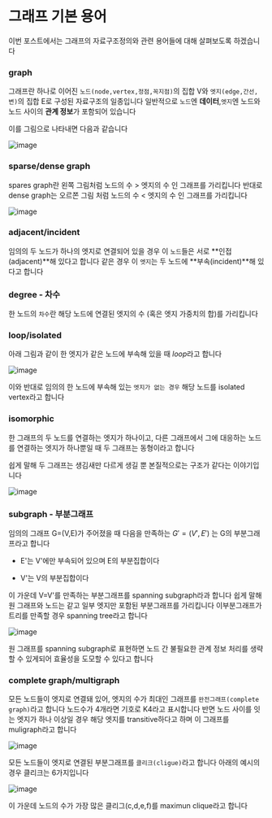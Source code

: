 # 그래프 기본 용어 

이번 포스트에서는 그래프의 자료구조정의와 관련 용어들에 대해 살펴보도록 하겠습니다 

### graph
그래프란 하나로 이어진 `노드(node,vertex,정점,꼭지점)`의 집합 V와 `엣지(edge,간선,변)`의 집합 E로 구성된 자료구조의 일종입니다 
일반적으로 `노드`엔 **데이터**,`엣지`엔 노드와 노드 사이의 **관계 정보**가 포함되어 있습니다 

이를 그림으로 나타내면 다음과 같습니다 

![image](https://user-images.githubusercontent.com/80239748/156955135-b7eac75a-3dc5-4be2-9672-79df05064bfa.png)

### sparse/dense graph

spares graph란 왼쪽 그림처럼 노드의 수 > 엣지의 수 인 그래프를 가리킵니다 반대로 dense graph는 오르쫀 그림 처럼 노드의 수 < 엣지의 수 인 그래프를 가리킵니다 

![image](https://user-images.githubusercontent.com/80239748/156955431-abc13e52-42b8-448f-901c-ca0eadf47dee.png)

### adjacent/incident

임의의 두 노드가 하나의 엣지로 연결되어 있을 경우 이 `노드`들은 서로 **인접(adjacent)**해 있다고 합니다 같은 경우 이 `엣지`는 두 노드에 **부속(incident)**해 있다고 합니다

### degree - 차수

한 노드의 `차수`란 해당 노드에 연결된 엣지의 수 (혹은 엣지 가중치의 합)를 가리킵니다 

### loop/isolated

아래 그림과 같이 한 엣지가 같은 노드에 부속해 있을 때 *loop*라고 합니다 

![image](https://user-images.githubusercontent.com/80239748/156956515-f301106c-f185-4039-8f0c-691149138268.png)

이와 반대로 임의의 한 노드에 부속해 있는 `엣지가 없는 경우` 해당 노드를 isolated vertex라고 합니다 

### isomorphic 

한 그래프의 두 노드를 연결하는 엣지가 하나이고, 다른 그래프에서 그에 대응하는 노드를 연결하는 엣지가 하나뿐일 때 두 그래프는 동형이라고 합니다 

쉽게 말해 두 그래프는 생김새만 다르게 생길 뿐 본질적으로는 구조가 같다는 이야기입니다 

![image](https://user-images.githubusercontent.com/80239748/157144652-6bef03f7-9ab4-4ef9-b7e3-60a908ee9d86.png)

### subgraph - 부분그래프

임의의 그래프 G=(V,E)가 주어졌을 때 다음을 만족하는 $G′=(V′,E′)$ 는 G의 부분그래프라고 합니다 

* E'는 V'에만 부속되어 있으며 E의 부분집합이다

* V'는 V의 부분집합이다 

이 가운데 V=V'를 만족하는 부분그래프를 spanning subgraph라과 합니다 쉽게 말해 원 그래프와 노드는 같고 일부 엣지만 포함된 부분그래프를 가리킵니다 이부분그래프가 트리를 만족할 경우 spanning tree라고 합니다 

![image](https://user-images.githubusercontent.com/80239748/157176973-eb6d1071-357f-4e15-9a13-9445a335afd1.png)

원 그래프를 spanning subgraph로 표현하면 노드 간 불필요한 관계 정보 처리를 생략할 수 있게되어 효율성을 도모할 수 있다고 합니다 

### complete graph/multigraph

모든 노드들이 엣지로 연결돼 있어, 엣지의 수가 최대인 그래프를 `완전그래프(complete graph)`라고 합니다 노드수가 4개라면 기호로 K4라고 표시합니다 반면 노드 사이를 잇는 엣지가 하나 이상일 경우 해당 엣지를 transitive하다고 하며 이 그래프를 muligraph라고 합니다 

![image](https://user-images.githubusercontent.com/80239748/157177558-b33a15da-15c9-466f-9d6f-ef0d30952111.png)

모든 노드들이 엣지로 연결된 부분그래프를 `클리크(cligue)`라고 합니다 
아래의 예시의 경우 클리크는 6가지입니다 

![image](https://user-images.githubusercontent.com/80239748/157177826-70d47b99-fcec-4823-be32-e380028b5200.png)

이 가운데 노드의 수가 가장 많은 클리그(c,d,e,f)를 maximun clique라고 합니다 
